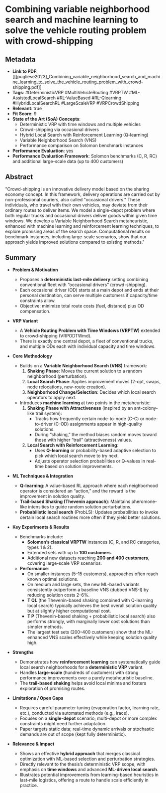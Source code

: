 # Combining variable neighborhood search and machine learning to solve the vehicle routing problem with crowd-shipping

## Metadata
- **Link to PDF**: [[[pugliese2023]_Combining_variable_neighborhood_search_and_machine_learning_to_solve_the_vehicle_routing_problem_with_crowd-shipping.pdf]]
- **Tags**: 
  #DeterministicVRP 
  #MultiVehicleRouting 
  #VRPTW 
  #ML-AssistedLocalSearch 
  #RL-ValueBased 
  #RL-Qlearning 
  #HybridLocalSearchRL 
  #LargeScaleVRP 
  #VRPCrowdShipping
- **Relevant**: true  
- **Fit Score**: 9  
- **State of the Art (SoA) Concepts**:
  - Deterministic VRP with time windows and multiple vehicles
  - Crowd-shipping via occasional drivers
  - Hybrid Local Search with Reinforcement Learning (Q-learning)
  - Variable Neighborhood Search (VNS)
  - Performance comparison on Solomon benchmark instances
- **Performance Evaluation**: yes
- **Performance Evaluation Framework**: Solomon benchmarks (C, R, RC) and additional large-scale data (up to 400 customers)

## Abstract
"Crowd-shipping is an innovative delivery model based on the sharing economy concept. In this framework, delivery operations are carried out by non-professional couriers, also called "occasional drivers." These individuals, who travel with their own vehicles, may deviate from their ordinary routes to deliver items. We model a single-depot problem where both regular trucks and occasional drivers deliver goods within given time windows. We develop a Variable Neighborhood Search metaheuristic, enhanced with machine learning and reinforcement learning techniques, to explore promising areas of the search space. Computational results on benchmark instances, including large-scale scenarios, show that our approach yields improved solutions compared to existing methods."

## Summary
- **Problem & Motivation**
  - Proposes a **deterministic last-mile delivery** setting combining conventional fleet with “occasional drivers” (crowd-shipping).
  - Each occasional driver (OD) starts at a main depot and ends at their personal destination, can serve multiple customers if capacity/time constraints allow.
  - Objective: minimize total route costs (fuel, distance) plus OD compensation.

- **VRP Variant**
  - A **Vehicle Routing Problem with Time Windows (VRPTW)** extended to crowd-shipping (VRPODTWmd).
  - There is exactly one central depot, a fleet of conventional trucks, and multiple ODs each with individual capacity and time windows.

- **Core Methodology**
  - Builds on a **Variable Neighborhood Search (VNS)** framework:
    1. **Shaking Phase**: Moves the current solution to a random neighborhood (perturbation).
    2. **Local Search Phase**: Applies improvement moves (2-opt, swaps, node relocations, new-route creation).
    3. **Neighborhood Change/Selection**: Decides which local search operators to apply next.
  - Introduces **machine learning** at two points in the metaheuristic:
    1. **Shaking Phase with Attractiveness** (inspired by an ant-colony-like trail system):  
       - Tracks how frequently certain node-to-node (C-C) or node-to-driver (C-OD) assignments appear in high-quality solutions.  
       - During “shaking,” the method biases random moves toward those with higher “trail” (attractiveness) values.
    2. **Local Search with Reinforcement Learning**:  
       - Uses **Q-learning** or probability-based adaptive selection to pick which local search move to try next.  
       - Adjusts operator selection probabilities or Q-values in real-time based on solution improvements.

- **ML Techniques & Integration**
  - **Q-learning**: A value-based RL approach where each neighborhood operator is considered an “action,” and the reward is the improvement in solution quality.  
  - **Trail-based Shaking (Thevenin approach)**: Maintains pheromone-like intensities to guide random solution perturbations.  
  - **Probabilistic local search** (ProbLS): Updates probabilities to invoke certain local search routines more often if they yield better solutions.

- **Key Experiments & Results**
  - Benchmarks include:
    - **Solomon’s classical VRPTW** instances (C, R, and RC categories, types 1 & 2).
    - Extended sets with up to **100 customers**.
    - Additional new datasets reaching **200 and 400 customers**, covering large-scale VRP scenarios.
  - **Performance**:
    - On smaller instances (5–15 customers), approaches often reach known optimal solutions.
    - On medium and large sets, the new ML-based variants consistently outperform a baseline VNS (dubbed VNS-I) by reducing solution costs 2–6%.
    - **T QL** (the Thevenin-based shaking combined with Q-learning local search) typically achieves the best overall solution quality but at slightly higher computational cost.  
    - **T P** (Thevenin-based shaking + probabilistic local search) also performs strongly, with marginally lower cost solutions than simpler methods.
    - The largest test sets (200–400 customers) show that the ML-enhanced VNS scales effectively while keeping solution quality high.

- **Strengths**
  - Demonstrates how **reinforcement learning** can systematically guide local search neighborhoods for a **deterministic VRP** variant.
  - Handles **large-scale** (hundreds of customers) with strong performance improvements over a purely metaheuristic baseline.
  - The **trail-based shaking** helps avoid local minima and fosters exploration of promising routes.

- **Limitations / Open Gaps**
  - Requires careful parameter tuning (evaporation factor, learning rate, etc.), conducted via automated methods (e.g., irace).
  - Focuses on a **single-depot** scenario; multi-depot or more complex constraints might need further adaptation.
  - Paper targets static data; real-time dynamic arrivals or stochastic demands are out of scope (kept fully deterministic).

- **Relevance & Impact**
  - Shows an effective **hybrid approach** that merges classical optimization with ML-based selection and perturbation strategies.
  - Directly relevant to the thesis’s deterministic VRP scope, with emphasis on **time windows** and advanced **ML-driven local search**.
  - Illustrates potential improvements from learning-based heuristics in last-mile logistics, offering a route to handle scale efficiently in practice.